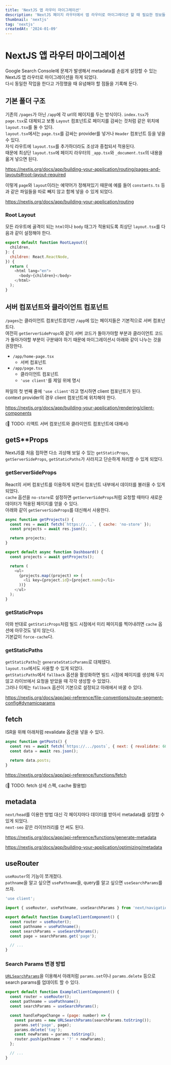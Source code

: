 ```yaml
---
title: 'NextJS 앱 라우터 마이그레이션'
description: 'NextJS 페이지 라우터에서 앱 라우터로 마이그레이션 할 때 필요한 정보들을 기록한다.'
thumbnail: 'nextjs'
tag: 'nextjs'
createdAt: '2024-01-09'
---
```


# NextJS 앱 라우터 마이그레이션

Google Search Console에 문제가 발생해서 metadata를 손쉽게 설정할 수 있는 NextJS 앱 라우터로 마이그레이션을 하게 되었다.\
다시 동일한 작업을 한다고 가정했을 때 유념해야 할 점들을 기록해 둔다.

## 기본 폴더 구조

기존의 `/pages`가 아닌 `/app`에 각 url의 페이지를 두는 방식이다.
`index.tsx`가 `page.tsx`로 대체되고 보통 `Layout` 컴포넌트로 페이지를 감싸는 것처럼 같은 위치에 `layout.tsx`를 둘 수 있다.\
`layout.tsx`에서는 `page.tsx`를 감싸는 provider를 넣거나 `Header` 컴포넌트 등을 넣을 수 있다.\
자식 라우트에 `layout.tsx`를 추가하더라도 조상과 중첩되서 적용된다.\
때문에 최상단 `layout.tsx`에 페이지 라우터의 `_app.tsx`와 `_document.tsx`의 내용을 옮겨 넣으면 된다.

https://nextjs.org/docs/app/building-your-application/routing/pages-and-layouts#root-layout-required

이렇게 `page`와 `layout`이라는 예약어가 정해져있기 때문에 예를 들어 `constants.ts` 등과 같은 파일들을 따로 빼지 않고 함께 넣을 수 있게 되었다.

https://nextjs.org/docs/app/building-your-application/routing

### Root Layout

모든 라우트에 골격이 되는 `html`이나 `body` 태그가 적용되도록 최상단 `layout.tsx`를 다음과 같이 설정해야 한다.

```javascript
export default function RootLayout({
  children,
}: {
  children: React.ReactNode,
}) {
  return (
    <html lang="en">
      <body>{children}</body>
    </html>
  );
}
```

## 서버 컴포넌트와 클라이언트 컴포넌트

`/pages`는 클라이언트 컴포넌트였지만 `/app`에 있는 페이지들은 기본적으로 서버 컴포넌트다.\
여전히 `getServerSideProps`와 같이 서버 코드가 돌아가야할 부분과 클라이언트 코드가 돌아가야할 부분이 구분돼야 하기 때문에 마이그레이션시 아래와 같이 나누는 것을 권장한다.

- `/app/home-page.tsx`
  - 서버 컴포넌트
- `/app/page.tsx`
  - 클라이언트 컴포넌트
  - `'use client'`를 제일 위에 명시

파일의 첫 번째 줄에 `'use client'`라고 명시하면 client 컴포넌트가 된다.\
context provider의 경우 client 컴포넌트에 위치해야 한다.

https://nextjs.org/docs/app/building-your-application/rendering/client-components

(🚧 TODO: 리액트 서버 컴포넌트와 클라이언트 컴포넌트에 대해서)

## getS\*\*Props

NextJS를 처음 접하면 다소 괴상해 보일 수 있는 `getStaticProps`, `getServerSideProps`, `getStaticPaths`가 사라지고 단순하게 처리할 수 있게 되었다.

### getServerSideProps

React의 서버 컴포넌트를 이용하게 되면서 컴포넌트 내부에서 데이터를 불러올 수 있게 되었다.\
`cache` 옵션을 `no-store`로 설정하면 `getServerSideProps`처럼 요청할 때마다 새로운 데이터가 적용된 페이지를 얻을 수 있다.\
아래와 같이 `getServerSideProps`를 대신해서 사용한다.

```javascript
async function getProjects() {
  const res = await fetch(`https://...`, { cache: 'no-store' });
  const projects = await res.json();

  return projects;
}

export default async function Dashboard() {
  const projects = await getProjects();

  return (
    <ul>
      {projects.map((project) => (
        <li key={project.id}>{project.name}</li>
      ))}
    </ul>
  );
}
```

### getStaticProps

이와 반대로 `getStaticProps`처럼 빌드 시점에서 미리 페이지를 찍어내려면 `cache` 옵션에 아무것도 넣지 않는다.\
기본값이 `force-cache`다.

### getStaticPaths

`getStaticPaths`는 `generateStaticParams`로 대체됐다.\
`layout.tsx`에서도 사용할 수 있게 되었다.\
`getStaticPaths`에서 `fallback` 옵션을 활성화하면 빌드 시점에 페이지를 생성해 두지 않고 라이브에서 요청을 받았을 때 각각 생성할 수 있었다.\
그러나 이제는 `fallback` 옵션이 기본으로 설정되고 아래에서 바꿀 수 있다.

https://nextjs.org/docs/app/api-reference/file-conventions/route-segment-config#dynamicparams

## fetch

ISR을 위해 아래처럼 revalidate 옵션을 넣을 수 있다.

```javascript
async function getPosts() {
  const res = await fetch(`https://.../posts`, { next: { revalidate: 60 } });
  const data = await res.json();

  return data.posts;
}
```

https://nextjs.org/docs/app/api-reference/functions/fetch

(🚧 TODO: fetch 상세 스펙, cache 활용법)

## metadata

`next/head`를 이용한 방법 대신 각 페이지마다 데이터를 받아서 metadata를 설정할 수 있게 되었다.\
`next-seo` 같은 라이브러리를 안 써도 된다.

https://nextjs.org/docs/app/api-reference/functions/generate-metadata

https://nextjs.org/docs/app/building-your-application/optimizing/metadata

## useRouter

`useRouter`의 기능이 쪼개졌다.\
`pathname`을 알고 싶으면 `usePathname`을, query를 알고 싶으면 `useSearchParams`를 쓰자.

```javascript
'use client';

import { useRouter, usePathname, useSearchParams } from 'next/navigation';

export default function ExampleClientComponent() {
  const router = useRouter();
  const pathname = usePathname();
  const searchParams = useSearchParams();
  const page = searchParams.get('page');

  // ...
}
```

### Search Params 변경 방법

[`URLSearchParams`](https://developer.mozilla.org/ko/docs/Web/API/URLSearchParams)을 이용해서 아래처럼 `params.set`이나 `params.delete` 등으로 search params를 업데이트 할 수 있다.

```javascript
export default function ExampleClientComponent() {
  const router = useRouter();
  const pathname = usePathname();
  const searchParams = useSearchParams();

  const handlePageChange = (page: number) => {
    const params = new URLSearchParams(searchParams.toString());
    params.set('page', page);
    params.delete('tag');
    const newParams = params.toString();
    router.push(pathname + '?' + newParams);
  };

  // ...
}
```
